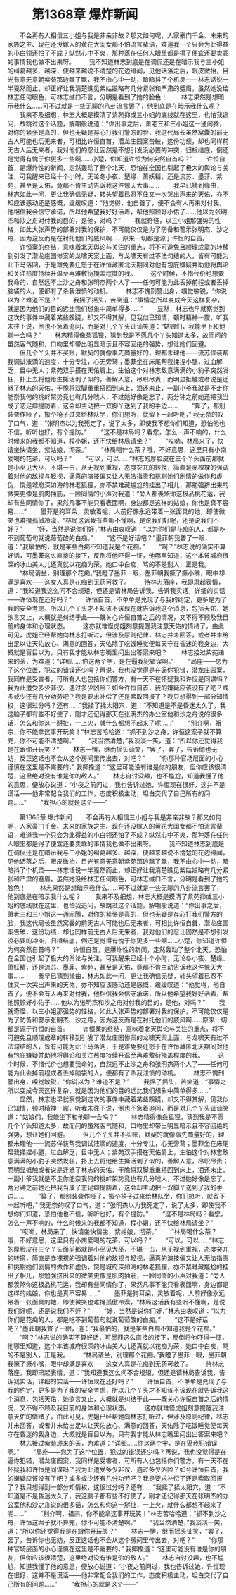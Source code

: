 # 　　第1368章 爆炸新闻
　　不会再有人相信三小姐与我是非亲非故？那又如何呢，人家豪门千金、未来的家族之主、现在还没嫁人的黄花大闺女都不怕流言蜚语，难道我一个只会为此得益的小白领还怕了不成？纵然心中不爽，那种落在任何人眼里都是得了便宜还要卖乖的事情我也做不出来呀。
　　我不知道林志到底是在调侃还是在暗示我与三小姐的纠葛越多、越深，便越来越说不清楚的花边绯闻，见他话落之后，眼皮微抬，目光有意无意朝紫苑那边飘了飘，我不由心中一动，暗暗抖了个机灵——林志话说一半戛然而止，却正好让我清楚瞧见紫姑娘略有几分紧张和严肃的蹙眉，虽然她没给林志任何眼色，可林志缄口不言，分明是看到了她的脸色！
　　林志果然是想暗示我什么……可不过就是一些无聊的八卦流言罢了，他到底是在暗示我什么呢？
　　我来不及细想，林志大概是摸清了紫苑抑或三小姐的底线就在这里，也怕我追问，故跳过这个话题，解嘲般说道：“你出事之后，萧老三和三小姐这一通闹腾，对你的紧张是真的，但也无疑是存心打我们警方的脸，我这代局长虽然窝囊的前无古人可能也后无来者，可相比许恒自首，潜龙庄园案告破，这份功绩，却也同样前无古人后无来者，我对他们的忍让固然是不想引发没必要的冲突，归根结底，倒还是觉得有愧于你更多一些啊……小楚，你知道许恒为何突然自首吗？”
　　许恒自首，是爆炸性的新闻，定然轰动了整个北天，恐怕在全国也引起了极大的舆论与关注，可我醒来已经十个小时，无论冬小夜、楚缘、萧妖精，还是流苏、墨菲、紫苑，甚至是天佑，竟都不肯主动告诉我这件惊天大事……
　　我早已猜到缘由，林志如此一问，更让我确信无疑，转头望着已忍不住又一次哭出声来的天佑，亦不知应该感动还是感慨，缓缓叹道：“他觉得，他自首了，便不会有人再来对付我，他相信我会信守承诺，所以他希望我好好活着，帮他照顾好小佑子……他以为张明杰和沙之舟对付我的目的，是他，对吗？”
　　我就奇怪，以三小姐那强势的性格，如此大张声势的部署对我的保护，不可能仅仅是为了防备和警示张明杰、沙之舟，因为这反而是在衬托他们的威风啊……原来一切都是源于许恒的自首。
　　许恒案的终结，意味着北天舆论与关注的重点，将不可避免且顺理成章的转移到引发了潜龙庄园惨案的龙啸天案上面，与龙啸天有过不法勾结的人，皆有可能为此下马落网，于是难免要迁怒于在许恒藏匿北天期间对他有包庇嫌疑并助他将舆论和关注热度持续升温至再难敷衍掩盖程度的我。
　　这个时候，不惜代价也想要我命的，自然远不止沙之舟和张明杰两个人了——任何可能为此丢掉前程或者丢掉脑袋的人，便都有了杀我泄愤的动机。
　　林志不愧刑警出身，嗅觉敏锐，“你说以为？难道不是？”
　　我摇了摇头，苦笑道：“事情之所以变成今天这样复杂，就是因为他们的目的远比我们想象中简单得多……”
　　显然，林志也早就察觉到这次的事件中藏着某些蹊跷，却又不得其解，见我似已知情，顿时精神一震，听我未往下说，倒也不急着追问，而是对几个丫头讪讪笑道：“姑娘们，我能坐下和他聊一会吗？”
　　林志精得像条狐狸，猜到我是不愿几个丫头知道太多，故而问的虽然客气随和，口吻里却带出明显暗示且不容回绝的强势，想让她们回避。
　　但几个丫头并不买账，默契的就像事先商量好的，理都未理他——流苏佯装帮我调试液滴的速度，十分专注，心无旁骛；墨菲坐在床尾帮我揉捏小腿，过血解乏，目中无人；紫苑双手搭在天佑肩上，生怕这个对林志敌意满满的小豹子突然发狂，扑上去将他给生撕活剥了似的，善解人意，尽职尽责；而明显抵触或者说是迁怒了林志的天佑，干脆将双脚重重搭回到床上，泪还未止，一副小爷我就是不走你能奈我何的挑衅架势竟也有几分唬人，不过她好像是忘了，两分钟之前她还把我当成了恋足癖提防着，这会却主动把一双脚丫送到了我的手边……
　　“算了，都别装聋作哑了，搬个椅子过来给林队坐，你们想听，就留下一起听吧，” 我无奈的叹了口气，道：“张明杰以为我死定了，说了太多，即使我不想你们知道，恐怕他也不信，听听也好，有个提防。”
　　“这不是林局吗？看您，怎么一声不响的，什么时候来的我都不知道，程小姐，还不快给林局请坐？”
　　“哎呦，林局来了，快请坐快请坐，紫姑娘，沏茶。”
　　“林局喝什么茶？哦，不好意思，这里只有小南爱喝的花茶，可以吗？”
　　“可以，可以……”林志的厚脸皮在三个丫头面前那就是小巫见大巫，不堪一击，从无视到重视，态度突兀的转换，简直是赤裸裸的强调着对他的敌视与轻视，逼真的演技偏又让人无法指责和挑剔她们剧情的做作和虚伪，饶是城府深如海的林老狐狸，亦不禁难藏尴尬的挂出了相儿，那勉强挤出来的微笑更像是肌肉抽筋，一脸同情的小声对我道：“旁人都羡煞你这极品桃花运，我却有些同情你了，果然凡事不能只看表面啊，身边都是这样的姑娘，你也是真不容易……”
　　墨菲是狗耳朵，灵敏着呢，人前好像永远带着一张面具的她，即使微笑也难掩孤傲冷漠，“林局这话我有些听不懂啊，是说我们好呢，还是说我们不好？”
　　“好，当然是说你们好，”林志由衷叹道：“以为你们是花痴的人，都是吃不到葡萄句就说葡萄酸的白痴。”
　　“这不是好话吧？”墨菲朝我瞥了一眼，道：“我最怕的，就是某些白痴不知道我是个花痴。”
　　“啊？”林志说的确实不算好话，可墨菲这么直接的接下，反倒将他吓得一怔，他哪里知道，这个本该城府很深的冰山美人儿还真就以花痴为荣，她口中白痴，骂的不是别人，正是我。
　　“林局请坐，别理那个花痴。”我瞪了墨菲一眼，墨菲朝我撅了撅小嘴，眼中却满是喜欢——这女人真是花痴到无药可救了。
　　待林志落座，我即肃起表情，道：“我知道我这么问不合规矩，但还是请林局告诉我，告诉我实话，详细的实话——许恒现在还好吗？”
　　许恒自首，不单单是兑现了与我的约定，更多是为了我的安全考虑，所以几个丫头才不知该不该现在就告诉我这个消息，包括天佑，她欲言又止，大概就是纠结于此——既关心许恒自首之后的情况，又不得不顾及我目前的身体和心理状态。
　　这亦就难怪虎姐刻意提醒我注意天佑的情绪了，由此可见，虎姐已经帮她向林志打听过，但涉及原则纪律，林志并未回答，或者并未给出足以让天佑放心、满意的回答，天佑除了吃饭睡觉便每天守在昏迷的我身边，大概就是盲目以为，只有我才能从林志嘴里问出出答案来吧？
　　林志接过紫苑递来的茶，为难道：“详细……你这两个字，是在逼我犯错误啊。”
　　“局座——您为了这个位置，犯过的错误还少吗？再说，我也没觉得是在逼你犯错，潜龙庄园案，我同样是受害者，可所有人也包括你们警方，有一天不在怀疑我和许恒是同谋吗？我为此遭受多少非议、遇过多少凶险？如今许恒自首，我的嫌疑应该没有了吧？或多或少还有几分功劳吧？我是要求补偿了还是索取回报了？我只想得到一部分知情权，这很过分吗？还有……”我揉了揉太阳穴，道：“不知道是不是昏迷太久了，我这脑子都有些不好使了，刚才还记得那天在张明杰的办公室他和沙之舟说的很多话，怎么和你这一掰扯，一上火，就什么都想不起来了呢……”
　　“别介啊，祖宗，你不能拿这事开玩笑！”林志苦哈哈道：“抓不到沙之舟，许恒这案子就不算完，你不可能不清楚啊。”
　　“我当然清楚，”我淡淡一笑，道：“所以你还觉得我是在跟你开玩笑？”
　　林志一愣，继而摇头讪笑，“罢了，罢了，告诉你也无妨，反正这话也不会从这个房间里传出去，对吧？”
　　“你那种官场层面的小心谨慎在这里是不需要的，” 我揶揄道：“这里可能没有谁是你的朋友，但你应该很清楚，这里绝对没有谁是你的敌人。”
　　林志自讨没趣，也不尴尬，知道我懂了他的意思，便放心说道：“小夜之前问过，我也告诉过她，许恒现在很好，这并不是谎话——他非常配合我们的工作，态度积极主动，坦白交代了自己所有的问题……”
　　“我担心的就是这个——”

　　第1368章 爆炸新闻
　　不会再有人相信三小姐与我是非亲非故？那又如何呢，人家豪门千金、未来的家族之主、现在还没嫁人的黄花大闺女都不怕流言蜚语，难道我一个只会为此得益的小白领还怕了不成？纵然心中不爽，那种落在任何人眼里都是得了便宜还要卖乖的事情我也做不出来呀。
　　我不知道林志到底是在调侃还是在暗示我与三小姐的纠葛越多、越深，便越来越说不清楚的花边绯闻，见他话落之后，眼皮微抬，目光有意无意朝紫苑那边飘了飘，我不由心中一动，暗暗抖了个机灵——林志话说一半戛然而止，却正好让我清楚瞧见紫姑娘略有几分紧张和严肃的蹙眉，虽然她没给林志任何眼色，可林志缄口不言，分明是看到了她的脸色！
　　林志果然是想暗示我什么……可不过就是一些无聊的八卦流言罢了，他到底是在暗示我什么呢？
　　我来不及细想，林志大概是摸清了紫苑抑或三小姐的底线就在这里，也怕我追问，故跳过这个话题，解嘲般说道：“你出事之后，萧老三和三小姐这一通闹腾，对你的紧张是真的，但也无疑是存心打我们警方的脸，我这代局长虽然窝囊的前无古人可能也后无来者，可相比许恒自首，潜龙庄园案告破，这份功绩，却也同样前无古人后无来者，我对他们的忍让固然是不想引发没必要的冲突，归根结底，倒还是觉得有愧于你更多一些啊……小楚，你知道许恒为何突然自首吗？”
　　许恒自首，是爆炸性的新闻，定然轰动了整个北天，恐怕在全国也引起了极大的舆论与关注，可我醒来已经十个小时，无论冬小夜、楚缘、萧妖精，还是流苏、墨菲、紫苑，甚至是天佑，竟都不肯主动告诉我这件惊天大事……
　　我早已猜到缘由，林志如此一问，更让我确信无疑，转头望着已忍不住又一次哭出声来的天佑，亦不知应该感动还是感慨，缓缓叹道：“他觉得，他自首了，便不会有人再来对付我，他相信我会信守承诺，所以他希望我好好活着，帮他照顾好小佑子……他以为张明杰和沙之舟对付我的目的，是他，对吗？”
　　我就奇怪，以三小姐那强势的性格，如此大张声势的部署对我的保护，不可能仅仅是为了防备和警示张明杰、沙之舟，因为这反而是在衬托他们的威风啊……原来一切都是源于许恒的自首。
　　许恒案的终结，意味着北天舆论与关注的重点，将不可避免且顺理成章的转移到引发了潜龙庄园惨案的龙啸天案上面，与龙啸天有过不法勾结的人，皆有可能为此下马落网，于是难免要迁怒于在许恒藏匿北天期间对他有包庇嫌疑并助他将舆论和关注热度持续升温至再难敷衍掩盖程度的我。
　　这个时候，不惜代价也想要我命的，自然远不止沙之舟和张明杰两个人了——任何可能为此丢掉前程或者丢掉脑袋的人，便都有了杀我泄愤的动机。
　　林志不愧刑警出身，嗅觉敏锐，“你说以为？难道不是？”
　　我摇了摇头，苦笑道：“事情之所以变成今天这样复杂，就是因为他们的目的远比我们想象中简单得多……”
　　显然，林志也早就察觉到这次的事件中藏着某些蹊跷，却又不得其解，见我似已知情，顿时精神一震，听我未往下说，倒也不急着追问，而是对几个丫头讪讪笑道：“姑娘们，我能坐下和他聊一会吗？”
　　林志精得像条狐狸，猜到我是不愿几个丫头知道太多，故而问的虽然客气随和，口吻里却带出明显暗示且不容回绝的强势，想让她们回避。
　　但几个丫头并不买账，默契的就像事先商量好的，理都未理他——流苏佯装帮我调试液滴的速度，十分专注，心无旁骛；墨菲坐在床尾帮我揉捏小腿，过血解乏，目中无人；紫苑双手搭在天佑肩上，生怕这个对林志敌意满满的小豹子突然发狂，扑上去将他给生撕活剥了似的，善解人意，尽职尽责；而明显抵触或者说是迁怒了林志的天佑，干脆将双脚重重搭回到床上，泪还未止，一副小爷我就是不走你能奈我何的挑衅架势竟也有几分唬人，不过她好像是忘了，两分钟之前她还把我当成了恋足癖提防着，这会却主动把一双脚丫送到了我的手边……
　　“算了，都别装聋作哑了，搬个椅子过来给林队坐，你们想听，就留下一起听吧，” 我无奈的叹了口气，道：“张明杰以为我死定了，说了太多，即使我不想你们知道，恐怕他也不信，听听也好，有个提防。”
　　“这不是林局吗？看您，怎么一声不响的，什么时候来的我都不知道，程小姐，还不快给林局请坐？”
　　“哎呦，林局来了，快请坐快请坐，紫姑娘，沏茶。”
　　“林局喝什么茶？哦，不好意思，这里只有小南爱喝的花茶，可以吗？”
　　“可以，可以……”林志的厚脸皮在三个丫头面前那就是小巫见大巫，不堪一击，从无视到重视，态度突兀的转换，简直是赤裸裸的强调着对他的敌视与轻视，逼真的演技偏又让人无法指责和挑剔她们剧情的做作和虚伪，饶是城府深如海的林老狐狸，亦不禁难藏尴尬的挂出了相儿，那勉强挤出来的微笑更像是肌肉抽筋，一脸同情的小声对我道：“旁人都羡煞你这极品桃花运，我却有些同情你了，果然凡事不能只看表面啊，身边都是这样的姑娘，你也是真不容易……”
　　墨菲是狗耳朵，灵敏着呢，人前好像永远带着一张面具的她，即使微笑也难掩孤傲冷漠，“林局这话我有些听不懂啊，是说我们好呢，还是说我们不好？”
　　“好，当然是说你们好，”林志由衷叹道：“以为你们是花痴的人，都是吃不到葡萄句就说葡萄酸的白痴。”
　　“这不是好话吧？”墨菲朝我瞥了一眼，道：“我最怕的，就是某些白痴不知道我是个花痴。”
　　“啊？”林志说的确实不算好话，可墨菲这么直接的接下，反倒将他吓得一怔，他哪里知道，这个本该城府很深的冰山美人儿还真就以花痴为荣，她口中白痴，骂的不是别人，正是我。
　　“林局请坐，别理那个花痴。”我瞪了墨菲一眼，墨菲朝我撅了撅小嘴，眼中却满是喜欢——这女人真是花痴到无药可救了。
　　待林志落座，我即肃起表情，道：“我知道我这么问不合规矩，但还是请林局告诉我，告诉我实话，详细的实话——许恒现在还好吗？”
　　许恒自首，不单单是兑现了与我的约定，更多是为了我的安全考虑，所以几个丫头才不知该不该现在就告诉我这个消息，包括天佑，她欲言又止，大概就是纠结于此——既关心许恒自首之后的情况，又不得不顾及我目前的身体和心理状态。
　　这亦就难怪虎姐刻意提醒我注意天佑的情绪了，由此可见，虎姐已经帮她向林志打听过，但涉及原则纪律，林志并未回答，或者并未给出足以让天佑放心、满意的回答，天佑除了吃饭睡觉便每天守在昏迷的我身边，大概就是盲目以为，只有我才能从林志嘴里问出出答案来吧？
　　林志接过紫苑递来的茶，为难道：“详细……你这两个字，是在逼我犯错误啊。”
　　“局座——您为了这个位置，犯过的错误还少吗？再说，我也没觉得是在逼你犯错，潜龙庄园案，我同样是受害者，可所有人也包括你们警方，有一天不在怀疑我和许恒是同谋吗？我为此遭受多少非议、遇过多少凶险？如今许恒自首，我的嫌疑应该没有了吧？或多或少还有几分功劳吧？我是要求补偿了还是索取回报了？我只想得到一部分知情权，这很过分吗？还有……”我揉了揉太阳穴，道：“不知道是不是昏迷太久了，我这脑子都有些不好使了，刚才还记得那天在张明杰的办公室他和沙之舟说的很多话，怎么和你这一掰扯，一上火，就什么都想不起来了呢……”
　　“别介啊，祖宗，你不能拿这事开玩笑！”林志苦哈哈道：“抓不到沙之舟，许恒这案子就不算完，你不可能不清楚啊。”
　　“我当然清楚，”我淡淡一笑，道：“所以你还觉得我是在跟你开玩笑？”
　　林志一愣，继而摇头讪笑，“罢了，罢了，告诉你也无妨，反正这话也不会从这个房间里传出去，对吧？”
　　“你那种官场层面的小心谨慎在这里是不需要的，” 我揶揄道：“这里可能没有谁是你的朋友，但你应该很清楚，这里绝对没有谁是你的敌人。”
　　林志自讨没趣，也不尴尬，知道我懂了他的意思，便放心说道：“小夜之前问过，我也告诉过她，许恒现在很好，这并不是谎话——他非常配合我们的工作，态度积极主动，坦白交代了自己所有的问题……”
　　“我担心的就是这个——”
